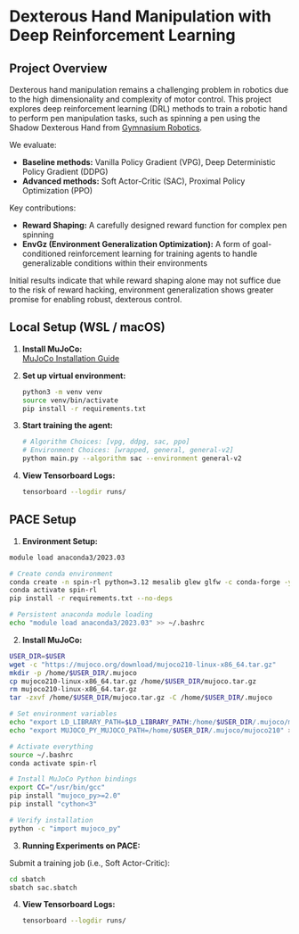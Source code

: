 # Dexterous Hand Manipulation with Deep Reinforcement Learning

## Project Overview

Dexterous hand manipulation remains a challenging problem in robotics due to the high dimensionality and complexity of motor control. This project explores deep reinforcement learning (DRL) methods to train a robotic hand to perform pen manipulation tasks, such as spinning a pen using the Shadow Dexterous Hand from [Gymnasium Robotics](https://gymnasium.farama.org/environments/robotics/).

We evaluate:

- **Baseline methods:** Vanilla Policy Gradient (VPG), Deep Deterministic Policy Gradient (DDPG)  
- **Advanced methods:** Soft Actor-Critic (SAC), Proximal Policy Optimization (PPO)

Key contributions:
- **Reward Shaping:** A carefully designed reward function for complex pen spinning
- **EnvGz (Environment Generalization Optimization):** A form of goal-conditioned reinforcement learning for training agents to handle generalizable conditions within their environments

Initial results indicate that while reward shaping alone may not suffice due to the risk of reward hacking, environment generalization shows greater promise for enabling robust, dexterous control.


## Local Setup (WSL / macOS)

1. **Install MuJoCo:**  
   [MuJoCo Installation Guide](https://github.com/openai/mujoco-py?tab=readme-ov-file#install-mujoco)

2. **Set up virtual environment:**
   ```bash
   python3 -m venv venv
   source venv/bin/activate
   pip install -r requirements.txt
   ```

3. **Start training the agent:**
   ```bash
   # Algorithm Choices: [vpg, ddpg, sac, ppo]
   # Environment Choices: [wrapped, general, general-v2]
   python main.py --algorithm sac --environment general-v2
   ```

4. **View Tensorboard Logs:**
   ```bash
   tensorboard --logdir runs/
   ```

## PACE Setup

1. **Environment Setup:**

```bash
module load anaconda3/2023.03

# Create conda environment
conda create -n spin-rl python=3.12 mesalib glew glfw -c conda-forge -y
conda activate spin-rl
pip install -r requirements.txt --no-deps

# Persistent anaconda module loading
echo "module load anaconda3/2023.03" >> ~/.bashrc
```

2. **Install MuJoCo:**

```bash
USER_DIR=$USER
wget -c "https://mujoco.org/download/mujoco210-linux-x86_64.tar.gz"
mkdir -p /home/$USER_DIR/.mujoco
cp mujoco210-linux-x86_64.tar.gz /home/$USER_DIR/mujoco.tar.gz
rm mujoco210-linux-x86_64.tar.gz
tar -zxvf /home/$USER_DIR/mujoco.tar.gz -C /home/$USER_DIR/.mujoco

# Set environment variables
echo "export LD_LIBRARY_PATH=$LD_LIBRARY_PATH:/home/$USER_DIR/.mujoco/mujoco210/bin" >> ~/.bashrc
echo "export MUJOCO_PY_MUJOCO_PATH=/home/$USER_DIR/.mujoco/mujoco210" >> ~/.bashrc

# Activate everything
source ~/.bashrc
conda activate spin-rl

# Install MuJoCo Python bindings
export CC="/usr/bin/gcc"
pip install "mujoco_py>=2.0"
pip install "cython<3"

# Verify installation
python -c "import mujoco_py"
```

3. **Running Experiments on PACE:**

Submit a training job (i.e., Soft Actor-Critic):

```bash
cd sbatch
sbatch sac.sbatch
```

4. **View Tensorboard Logs:**

   ```bash
   tensorboard --logdir runs/
   ```